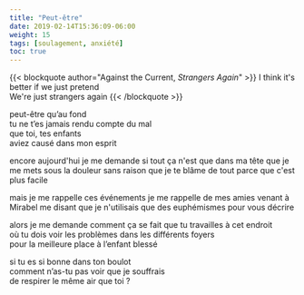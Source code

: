 ```yaml
---
title: "Peut-être"
date: 2019-02-14T15:36:09-06:00
weight: 15
tags: [soulagement, anxiété]
toc: true
---
```


{{< blockquote author="Against the Current, *Strangers Again*" >}}
I think it's better if we just pretend  
We're just strangers again
{{< /blockquote >}}

peut-être qu’au fond  
tu ne t’es jamais rendu compte du mal  
que toi, tes enfants  
aviez causé dans mon esprit   

encore aujourd'hui
je me demande si tout ça n'est que dans ma tête
que je me mets sous la douleur
sans raison
que je te blâme de tout
parce que c'est plus facile

mais je me rappelle ces événements
je me rappelle de mes amies venant à Mirabel
me disant que je n'utilisais que
des euphémismes
pour vous décrire

alors je me demande comment ça se fait que tu travailles à cet endroit  
où tu dois voir les problèmes dans les différents foyers  
pour la meilleure place à l’enfant blessé  

si tu es si bonne dans ton boulot  
comment n’as-tu pas voir que je souffrais  
de respirer le même air que toi ?